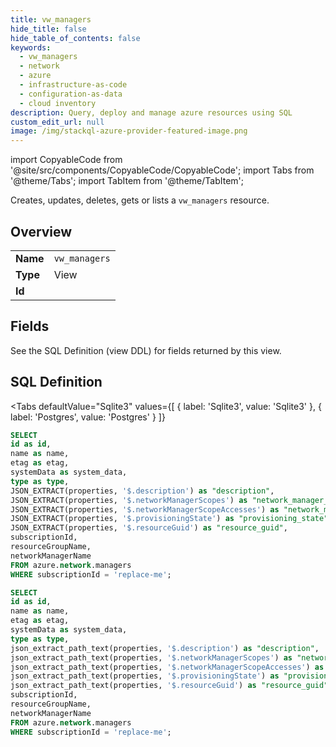 ```yaml
--- 
title: vw_managers
hide_title: false
hide_table_of_contents: false
keywords:
  - vw_managers
  - network
  - azure
  - infrastructure-as-code
  - configuration-as-data
  - cloud inventory
description: Query, deploy and manage azure resources using SQL
custom_edit_url: null
image: /img/stackql-azure-provider-featured-image.png
---
```


import CopyableCode from '@site/src/components/CopyableCode/CopyableCode';
import Tabs from '@theme/Tabs';
import TabItem from '@theme/TabItem';

Creates, updates, deletes, gets or lists a <code>vw_managers</code> resource.

## Overview
<table><tbody>
<tr><td><b>Name</b></td><td><code>vw_managers</code></td></tr>
<tr><td><b>Type</b></td><td>View</td></tr>
<tr><td><b>Id</b></td><td><CopyableCode code="azure.network.vw_managers" /></td></tr>
</tbody></table>

## Fields

See the SQL Definition (view DDL) for fields returned by this view.

## SQL Definition

<Tabs
defaultValue="Sqlite3"
values={[
{ label: 'Sqlite3', value: 'Sqlite3' },
{ label: 'Postgres', value: 'Postgres' }
]}
>
<TabItem value="Sqlite3">

```sql
SELECT
id as id,
name as name,
etag as etag,
systemData as system_data,
type as type,
JSON_EXTRACT(properties, '$.description') as "description",
JSON_EXTRACT(properties, '$.networkManagerScopes') as "network_manager_scopes",
JSON_EXTRACT(properties, '$.networkManagerScopeAccesses') as "network_manager_scope_accesses",
JSON_EXTRACT(properties, '$.provisioningState') as "provisioning_state",
JSON_EXTRACT(properties, '$.resourceGuid') as "resource_guid",
subscriptionId,
resourceGroupName,
networkManagerName
FROM azure.network.managers
WHERE subscriptionId = 'replace-me';
```

</TabItem>
<TabItem value="Postgres">

```sql
SELECT
id as id,
name as name,
etag as etag,
systemData as system_data,
type as type,
json_extract_path_text(properties, '$.description') as "description",
json_extract_path_text(properties, '$.networkManagerScopes') as "network_manager_scopes",
json_extract_path_text(properties, '$.networkManagerScopeAccesses') as "network_manager_scope_accesses",
json_extract_path_text(properties, '$.provisioningState') as "provisioning_state",
json_extract_path_text(properties, '$.resourceGuid') as "resource_guid",
subscriptionId,
resourceGroupName,
networkManagerName
FROM azure.network.managers
WHERE subscriptionId = 'replace-me';
```

</TabItem>
</Tabs>
